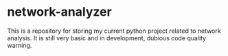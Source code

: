 # network-analyzer
This is a repository for storing my current python project related to network analysis. It is still very basic and in development, dubious code quality warning.
